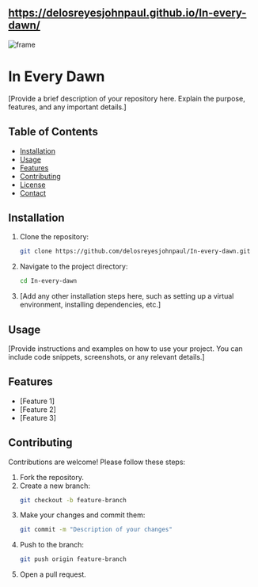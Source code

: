 ## https://delosreyesjohnpaul.github.io/In-every-dawn/

![frame](https://github.com/user-attachments/assets/74976616-d306-4a20-a111-04a59453b0f1)

# In Every Dawn

[Provide a brief description of your repository here. Explain the purpose, features, and any important details.]

## Table of Contents

- [Installation](#installation)
- [Usage](#usage)
- [Features](#features)
- [Contributing](#contributing)
- [License](#license)
- [Contact](#contact)

## Installation

1. Clone the repository:
    ```bash
    git clone https://github.com/delosreyesjohnpaul/In-every-dawn.git
    ```
2. Navigate to the project directory:
    ```bash
    cd In-every-dawn
    ```
3. [Add any other installation steps here, such as setting up a virtual environment, installing dependencies, etc.]

## Usage

[Provide instructions and examples on how to use your project. You can include code snippets, screenshots, or any relevant details.]

## Features

- [Feature 1]
- [Feature 2]
- [Feature 3]

## Contributing

Contributions are welcome! Please follow these steps:

1. Fork the repository.
2. Create a new branch:
    ```bash
    git checkout -b feature-branch
    ```
3. Make your changes and commit them:
    ```bash
    git commit -m "Description of your changes"
    ```
4. Push to the branch:
    ```bash
    git push origin feature-branch
    ```
5. Open a pull request.
